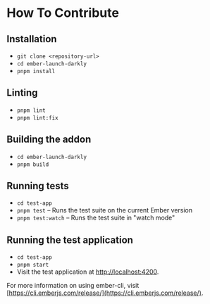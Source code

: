 # How To Contribute

## Installation

- `git clone <repository-url>`
- `cd ember-launch-darkly`
- `pnpm install`

## Linting

- `pnpm lint`
- `pnpm lint:fix`

## Building the addon

- `cd ember-launch-darkly`
- `pnpm build`

## Running tests

- `cd test-app`
- `pnpm test` – Runs the test suite on the current Ember version
- `pnpm test:watch` – Runs the test suite in "watch mode"

## Running the test application

- `cd test-app`
- `pnpm start`
- Visit the test application at [http://localhost:4200](http://localhost:4200).

For more information on using ember-cli, visit [https://cli.emberjs.com/release/](https://cli.emberjs.com/release/).
